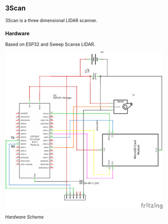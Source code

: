 ## 3Scan
3Scan is a three dimensional LIDAR scanner.

### Hardware
Based on ESP32 and Sweep Scanse LIDAR.

![Scheme](hardware/ThreeScan_schem.png)

*Hardware Scheme*